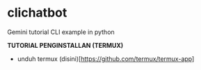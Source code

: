# clichatbot
Gemini tutorial CLI example in python

**TUTORIAL PENGINSTALLAN (TERMUX)**
- unduh termux (disini)[https://github.com/termux/termux-app]
